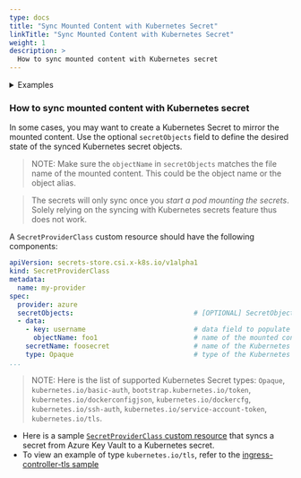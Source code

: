 ```yaml
---
type: docs
title: "Sync Mounted Content with Kubernetes Secret"
linkTitle: "Sync Mounted Content with Kubernetes Secret"
weight: 1
description: >
  How to sync mounted content with Kubernetes secret
---
```


<details>
<summary>Examples</summary>

- `SecretProviderClass`
```yaml
apiVersion: secrets-store.csi.x-k8s.io/v1alpha1
kind: SecretProviderClass
metadata:
  name: azure-sync
spec:
  provider: azure
  secretObjects:                                 # [OPTIONAL] SecretObject defines the desired state of synced K8s secret objects
  - secretName: foosecret
    type: Opaque
    labels:                                   
      environment: "test"
    data: 
    - objectName: secretalias                    # name of the mounted content to sync. this could be the object name or object alias 
      key: username
  parameters:
    usePodIdentity: "true"                      
    keyvaultName: "$KEYVAULT_NAME"               # the name of the KeyVault
    objects: |
      array:
        - |
          objectName: $SECRET_NAME
          objectType: secret                     # object types: secret, key or cert
          objectAlias: secretalias
          objectVersion: $SECRET_VERSION         # [OPTIONAL] object versions, default to latest if empty
        - |
          objectName: $KEY_NAME
          objectType: key
          objectVersion: $KEY_VERSION
    tenantId: "tid"                             # the tenant ID of the KeyVault
``` 

- `Pod` yaml
```yaml
kind: Pod
apiVersion: v1
metadata:
  name: nginx-secrets-store-inline
spec:
  containers:
    - name: nginx
      image: nginx
      volumeMounts:
      - name: secrets-store01-inline
        mountPath: "/mnt/secrets-store"
        readOnly: true
  volumes:
    - name: secrets-store01-inline
      csi:
        driver: secrets-store.csi.k8s.io
        readOnly: true
        volumeAttributes:
          secretProviderClass: "azure-sync"
```
</details>

### How to sync mounted content with Kubernetes secret

In some cases, you may want to create a Kubernetes Secret to mirror the mounted content. Use the optional `secretObjects` field to define the desired state of the synced Kubernetes secret objects.

> NOTE: Make sure the `objectName` in `secretObjects` matches the file name of the mounted content. This could be the object name or the object alias.

> The secrets will only sync once you *start a pod mounting the secrets*. Solely relying on the syncing with Kubernetes secrets feature thus does not work.


A `SecretProviderClass` custom resource should have the following components:
```yaml
apiVersion: secrets-store.csi.x-k8s.io/v1alpha1
kind: SecretProviderClass
metadata:
  name: my-provider
spec:
  provider: azure                             
  secretObjects:                              # [OPTIONAL] SecretObject defines the desired state of synced K8s secret objects
  - data:
    - key: username                           # data field to populate
      objectName: foo1                        # name of the mounted content to sync. this could be the object name or the object alias
    secretName: foosecret                     # name of the Kubernetes Secret object
    type: Opaque                              # type of the Kubernetes Secret object e.g. Opaque, kubernetes.io/tls
...
```
> NOTE: Here is the list of supported Kubernetes Secret types: `Opaque`, `kubernetes.io/basic-auth`, `bootstrap.kubernetes.io/token`, `kubernetes.io/dockerconfigjson`, `kubernetes.io/dockercfg`, `kubernetes.io/ssh-auth`, `kubernetes.io/service-account-token`, `kubernetes.io/tls`.  

- Here is a sample [`SecretProviderClass` custom resource](https://github.com/kubernetes-sigs/secrets-store-csi-driver/blob/master/test/bats/tests/azure/azure_synck8s_v1alpha1_secretproviderclass.yaml) that syncs a secret from Azure Key Vault to a Kubernetes secret.
- To view an example of type `kubernetes.io/tls`, refer to the [ingress-controller-tls sample](https://github.com/Azure/secrets-store-csi-driver-provider-azure/blob/master/docs/ingress-tls.md)